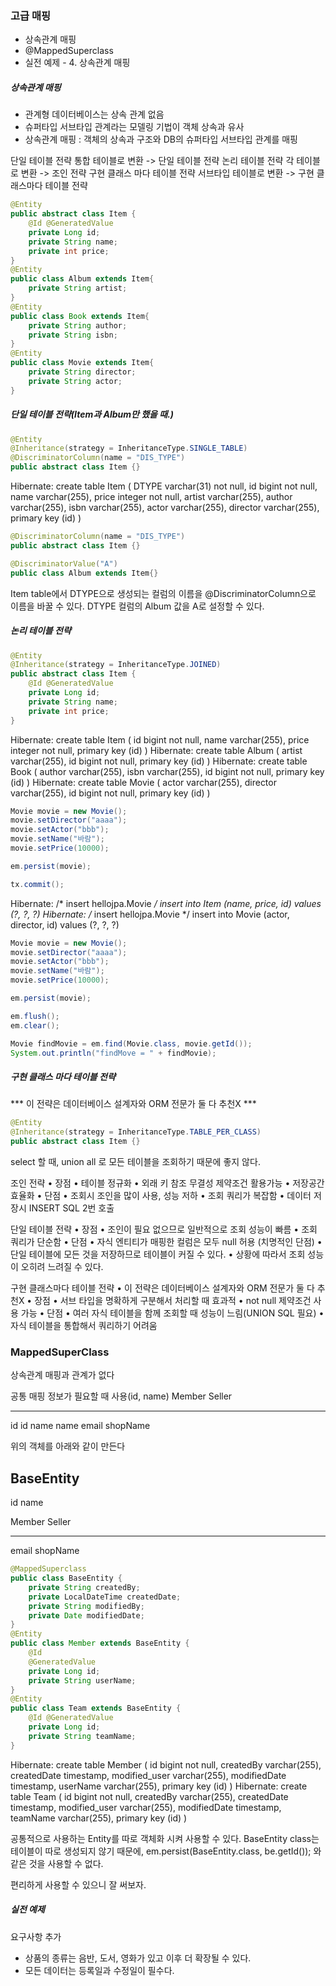 ### 고급 매핑
- 상속관계 매핑
- @MappedSuperclass
- 실전 예제 - 4. 상속관계 매핑

##### 상속관계 매핑
- 관계형 데이터베이스는 상속 관계 없음
- 슈퍼타입 서브타입 관계라는 모델링 기법이 객체 상속과 유사
- 상속관계 매핑 : 객체의 상속과 구조와 DB의 슈퍼타입 서브타입 관계를 매핑

단일 테이블 전략
    통합 테이블로 변환 -> 단일 테이블 전략
논리 테이블 전략
    각 테이블로 변환 -> 조인 전략
구현 클래스 마다 테이블 전략
    서브타입 테이블로 변환 -> 구현 클래스마다 테이블 전략

```java
@Entity
public abstract class Item {
    @Id @GeneratedValue
    private Long id;
    private String name;
    private int price;
}
@Entity
public class Album extends Item{
    private String artist;
}
@Entity
public class Book extends Item{
    private String author;
    private String isbn;
}
@Entity
public class Movie extends Item{
    private String director;
    private String actor;
}
```

##### 단일 테이블 전략(Item과 Album만 했을 때.)
```java
@Entity
@Inheritance(strategy = InheritanceType.SINGLE_TABLE)
@DiscriminatorColumn(name = "DIS_TYPE")
public abstract class Item {}
```
Hibernate:
create table Item (
    DTYPE varchar(31) not null,
    id bigint not null,
    name varchar(255),
    price integer not null,
    artist varchar(255),
    author varchar(255),
    isbn varchar(255),
    actor varchar(255),
    director varchar(255),
    primary key (id)
)

```java
@DiscriminatorColumn(name = "DIS_TYPE")
public abstract class Item {}

@DiscriminatorValue("A")
public class Album extends Item{}
```
Item table에서 DTYPE으로 생성되는 컬럼의 이름을 @DiscriminatorColumn으로 이름을 바꿀 수 있다.
DTYPE 컬럼의 Album 값을 A로 설정할 수 있다.

##### 논리 테이블 전략

```java
@Entity
@Inheritance(strategy = InheritanceType.JOINED)
public abstract class Item {
    @Id @GeneratedValue
    private Long id;
    private String name;
    private int price;
}
```
Hibernate:
create table Item (
    id bigint not null,
    name varchar(255),
    price integer not null,
    primary key (id)
)
Hibernate:
create table Album (
    artist varchar(255),
    id bigint not null,
    primary key (id)
)
Hibernate:
create table Book (
    author varchar(255),
    isbn varchar(255),
    id bigint not null,
    primary key (id)
)
Hibernate:
create table Movie (
    actor varchar(255),
    director varchar(255),
    id bigint not null,
    primary key (id)
)

```java
Movie movie = new Movie();
movie.setDirector("aaaa");
movie.setActor("bbb");
movie.setName("바람");
movie.setPrice(10000);

em.persist(movie);

tx.commit();
```

Hibernate:
/* insert hellojpa.Movie
*/ insert
    into
    Item
    (name, price, id)
    values
    (?, ?, ?)
Hibernate:
/* insert hellojpa.Movie
*/ insert
    into
    Movie
    (actor, director, id)
    values
    (?, ?, ?)

```java
Movie movie = new Movie();
movie.setDirector("aaaa");
movie.setActor("bbb");
movie.setName("바람");
movie.setPrice(10000);

em.persist(movie);

em.flush();
em.clear();

Movie findMovie = em.find(Movie.class, movie.getId());
System.out.println("findMove = " + findMovie);
```

##### 구현 클래스 마다 테이블 전략
*** 이 전략은 데이터베이스 설계자와 ORM 전문가 둘 다 추천X ***
```java
@Entity
@Inheritance(strategy = InheritanceType.TABLE_PER_CLASS)
public abstract class Item {}
```

select 할 때, union all 로 모든 테이블을 조회하기 때문에 좋지 않다.


조인 전략
• 장점
    • 테이블 정규화
    • 외래 키 참조 무결성 제약조건 활용가능
    • 저장공간 효율화
• 단점
    • 조회시 조인을 많이 사용, 성능 저하
    • 조회 쿼리가 복잡함
    • 데이터 저장시 INSERT SQL 2번 호출

단일 테이블 전략
• 장점
    • 조인이 필요 없으므로 일반적으로 조회 성능이 빠름
    • 조회 쿼리가 단순함
• 단점
    • 자식 엔티티가 매핑한 컬럼은 모두 null 허용 (치명적인 단점)
    • 단일 테이블에 모든 것을 저장하므로 테이블이 커질 수 있다.
    • 상황에 따라서 조회 성능이 오히려 느려질 수 있다.

구현 클래스마다 테이블 전략
• 이 전략은 데이터베이스 설계자와 ORM 전문가 둘 다 추천X
• 장점
    • 서브 타입을 명확하게 구분해서 처리할 때 효과적
    • not null 제약조건 사용 가능
• 단점
    • 여러 자식 테이블을 함께 조회할 때 성능이 느림(UNION SQL 필요)
    • 자식 테이블을 통합해서 쿼리하기 어려움

### MappedSuperClass
상속관계 매핑과 관계가 없다

공통 매핑 정보가 필요할 때 사용(id, name)
Member      Seller
-------     -------
id          id
name        name
email       shopName

위의 객체를 아래와 같이 만든다

BaseEntity
----------
id
name

Member      Seller
-------     -------
email       shopName


```java
@MappedSuperclass
public class BaseEntity {
    private String createdBy;
    private LocalDateTime createdDate;
    private String modifiedBy;
    private Date modifiedDate;
}
@Entity
public class Member extends BaseEntity {
    @Id
    @GeneratedValue
    private Long id;
    private String userName;
}
@Entity
public class Team extends BaseEntity {
    @Id @GeneratedValue
    private Long id;
    private String teamName;
}
```
Hibernate:
create table Member (
   id bigint not null,
    createdBy varchar(255),
    createdDate timestamp,
    modified_user varchar(255),
    modifiedDate timestamp,
    userName varchar(255),
    primary key (id)
)
Hibernate:
create table Team (
   id bigint not null,
    createdBy varchar(255),
    createdDate timestamp,
    modified_user varchar(255),
    modifiedDate timestamp,
    teamName varchar(255),
    primary key (id)
)

공통적으로 사용하는 Entity를 따로 객체화 시켜 사용할 수 있다.
BaseEntity class는 테이블이 따로 생성되지 않기 때문에,
em.persist(BaseEntity.class, be.getId());
와 같은 것을 사용할 수 없다.

편리하게 사용할 수 있으니 잘 써보자.

##### 실전 예제
요구사항 추가
- 상품의 종류는 음반, 도서, 영화가 있고 이후 더 확장될 수 있다.
- 모든 데이터는 등록일과 수정일이 필수다.




































